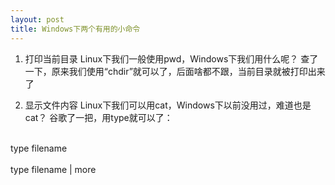 ```yaml
---
layout: post
title: Windows下两个有用的小命令
---
```


1. 打印当前目录
Linux下我们一般使用pwd，Windows下我们用什么呢？
查了一下，原来我们使用“chdir”就可以了，后面啥都不跟，当前目录就被打印出来了

2. 显示文件内容
Linux下我们可以用cat，Windows下以前没用过，难道也是cat？
谷歌了一把，用type就可以了：
<br>
<div font-style:italic>type filename</div>
<br>
<div font-style:italic>type filename | more</div>
